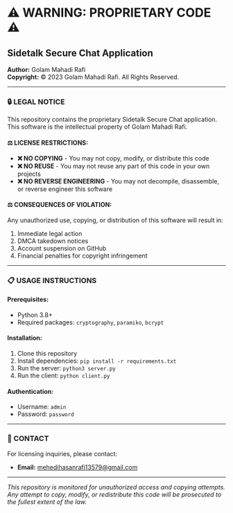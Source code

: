 # ⚠️ WARNING: PROPRIETARY CODE ⚠️

## Sidetalk Secure Chat Application

**Author:** Golam Mahadi Rafi  
**Copyright:** © 2023 Golam Mahadi Rafi. All Rights Reserved.

---

### 🔒 LEGAL NOTICE

This repository contains the proprietary Sidetalk Secure Chat application. 
This software is the intellectual property of Golam Mahadi Rafi.

#### ⚖️ LICENSE RESTRICTIONS:
- **❌ NO COPYING** - You may not copy, modify, or distribute this code
- **❌ NO REUSE** - You may not reuse any part of this code in your own projects
- **❌ NO REVERSE ENGINEERING** - You may not decompile, disassemble, or reverse engineer this software

#### ⚖️ CONSEQUENCES OF VIOLATION:
Any unauthorized use, copying, or distribution of this software will result in:
1. Immediate legal action
2. DMCA takedown notices
3. Account suspension on GitHub
4. Financial penalties for copyright infringement

---



### 📋 USAGE INSTRUCTIONS

#### Prerequisites:
- Python 3.8+
- Required packages: `cryptography`, `paramiko`, `bcrypt`

#### Installation:
1. Clone this repository
2. Install dependencies: `pip install -r requirements.txt`
3. Run the server: `python3 server.py`
4. Run the client: `python client.py`

#### Authentication:
- Username: `admin`
- Password: `password`

---

### 📧 CONTACT

For licensing inquiries, please contact:
- **Email:** mehedihasanrafi13579@gmail.com

---

*This repository is monitored for unauthorized access and copying attempts.*
*Any attempt to copy, modify, or redistribute this code will be prosecuted to the fullest extent of the law.*
